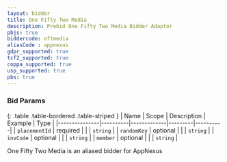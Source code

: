 ```yaml
---
layout: bidder
title: One Fifty Two Media
description: Prebid One Fifty Two Media Bidder Adaptor
pbjs: true
biddercode: oftmedia
aliasCode : appnexus
gdpr_supported: true
tcf2_supported: true
coppa_supported: true
usp_supported: true
pbs: true
---
```


### Bid Params

{: .table .table-bordered .table-striped }
| Name          | Scope    | Description | Example | Type     |
|---------------|----------|-------------|---------|----------|
| `placementId` | required |             |         | `string` |
| `randomKey`   | optional |             |         | `string` |
| `invCode`     | optional |             |         | `string` |
| `member`      | optional |             |         | `string` |

One Fifty Two Media is an aliased bidder for AppNexus
